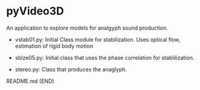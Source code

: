 # pyVideo3D
An application to explore models for analgyph sound production.

- vstab01.py:  Initial Class module for stabilization. Uses 
optical flow, estimation of rigid body motion 
              
- sblze05.py:  Initial class that uses the phase correlation for 
stablilization.  

- stereo.py:   Class that produces the anaglyph.

README.md (END)




